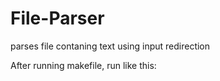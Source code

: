 # File-Parser
parses file contaning text using input redirection

After running makefile, run like this:
